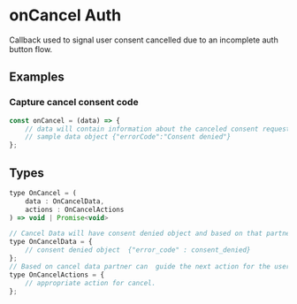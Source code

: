# onCancel Auth

Callback used to signal user consent cancelled due to an incomplete auth button flow.

## Examples


### Capture cancel consent code

```javascript
const onCancel = (data) => {
    // data will contain information about the canceled consent request
    // sample data object {"errorCode":"Consent denied"}
};
```

## Types

```javascript
type OnCancel = (
    data : OnCancelData,
    actions : OnCancelActions
) => void | Promise<void>

// Cancel Data will have consent denied object and based on that partner can show appropriate screen for user.
type OnCancelData = {
    // consent denied object  {"error_code" : consent_denied}
};
// Based on cancel data partner can  guide the next action for the user.
type OnCancelActions = {
    // appropriate action for cancel.
};
```
